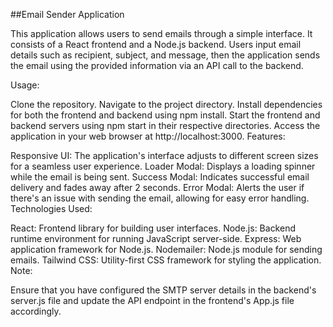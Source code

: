 ##Email Sender Application

This application allows users to send emails through a simple interface. It consists of a React frontend and a Node.js backend. Users input email details such as recipient, subject, and message, then the application sends the email using the provided information via an API call to the backend.

Usage:

Clone the repository.
Navigate to the project directory.
Install dependencies for both the frontend and backend using npm install.
Start the frontend and backend servers using npm start in their respective directories.
Access the application in your web browser at http://localhost:3000.
Features:

Responsive UI: The application's interface adjusts to different screen sizes for a seamless user experience.
Loader Modal: Displays a loading spinner while the email is being sent.
Success Modal: Indicates successful email delivery and fades away after 2 seconds.
Error Modal: Alerts the user if there's an issue with sending the email, allowing for easy error handling.
Technologies Used:

React: Frontend library for building user interfaces.
Node.js: Backend runtime environment for running JavaScript server-side.
Express: Web application framework for Node.js.
Nodemailer: Node.js module for sending emails.
Tailwind CSS: Utility-first CSS framework for styling the application.
Note:

Ensure that you have configured the SMTP server details in the backend's server.js file and update the API endpoint in the frontend's App.js file accordingly.